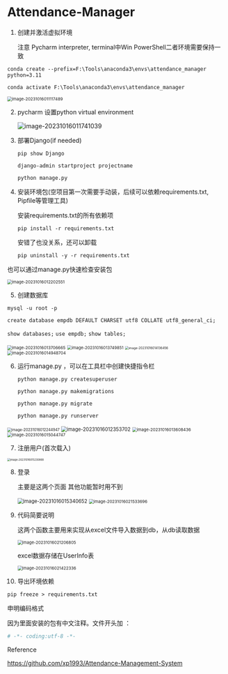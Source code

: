 # Attendance-Manager

1. 创建并激活虚拟环境

   注意 Pycharm interpreter, terminal中Win PowerShell二者环境需要保持一致

`conda create --prefix=F:\Tools\anaconda3\envs\attendance_manager python=3.11`

`conda activate F:\Tools\anaconda3\envs\attendance_manager`

<img src="imgs/image-20231016011117489.png" alt="image-20231016011117489" style="zoom:67%;" />

2. pycharm 设置python virtual environment

   ![image-20231016011741039](imgs\image-20231016011741039.png)
3. 部署Django(if needed)

   `pip show Django`

   `django-admin startproject projectname`

   `python manage.py`
4. 安装环境包(空项目第一次需要手动装，后续可以依赖requirements.txt, Pipfile等管理工具)

   安装requirements.txt的所有依赖项

   `pip install -r requirements.txt`

   安错了也没关系，还可以卸载

   `pip uninstall -y -r requirements.txt`

也可以通过manage.py快速检查安装包

<img src="imgs\image-20231016012202551.png" alt="image-20231016012202551" style="zoom:67%;" />

5. 创建数据库

`mysql -u root -p`

`create database empdb DEFAULT CHARSET utf8 COLLATE utf8_general_ci;`

`show databases;`
`use empdb;`
`show tables;`

<img src="imgs\image-20231016013706665.png" alt="image-20231016013706665" style="zoom:67%;" />

<img src="imgs\image-20231016013749851.png" alt="image-20231016013749851" style="zoom:66%;" />

<img src="imgs\image-20231016014136456.png" alt="image-20231016014136456" style="zoom:50%;" />

<img src="imgs\image-20231016014948704.png" alt="image-20231016014948704" style="zoom:67%;" />

6. 运行manage.py ，可以在工具栏中创建快捷指令栏

   `python manage.py createsuperuser`

   `python manage.py makemigrations`

   `python manage.py migrate`

   `python manage.py runserver`

<img src="imgs\image-20231016012244947.png" alt="image-20231016012244947" style="zoom:60%;" />

<img src="imgs\image-20231016012353702.png" alt="image-20231016012353702" style="zoom:80%;" />

<img src="imgs\image-20231016013608436.png" alt="image-20231016013608436" style="zoom:67%;" />

<img src="imgs\image-20231016015044747.png" alt="image-20231016015044747" style="zoom:67%;" />

7. 注册用户(首次载入)

<img src="imgs\image-20231016015230868.png" alt="image-20231016015230868" style="zoom: 42%;" />

8. 登录

   主要是这两个页面 其他功能暂时用不到

   <img src="imgs\image-20231016015340652.png" alt="image-20231016015340652" style="zoom:80%;" />

   <img src="imgs\image-20231016021533696.png" alt="image-20231016021533696" style="zoom:67%;" />
9. 代码简要说明

   这两个函数主要用来实现从excel文件导入数据到db，从db读取数据

   <img src="imgs\image-20231016021206805.png" alt="image-20231016021206805" style="zoom:67%;" />

   excel数据存储在UserInfo表

   <img src="imgs\image-20231016021422336.png" alt="image-20231016021422336" style="zoom:67%;" />
10. 导出环境依赖

`pip freeze > requirements.txt`

申明编码格式

因为里面安装的包有中文注释。文件开头加 ：

```python
# -*- coding:utf-8 -*-
```

Reference

https://github.com/xp1993/Attendance-Management-System
